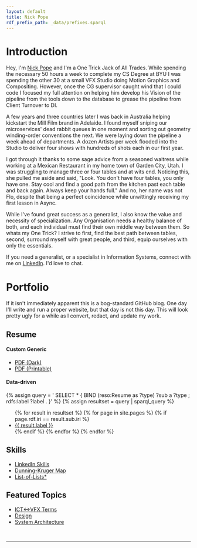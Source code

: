 ```yaml
---
layout: default
title: Nick Pope
rdf_prefix_path: _data/prefixes.sparql
---
```


# Introduction

Hey, I'm [Nick Pope](www.linkedin.com/in/nickkpope) and I'm a One Trick Jack of All Trades. While spending the necessary 50 hours a week to complete my CS Degree at BYU I was spending the other 30 at a small VFX Studio doing Motion Graphics and Compositing. However, once the CG supervisor caught wind that I could code I focused my full attention on helping him develop his Vision of the pipeline from the tools down to the database to grease the pipeline from Client Turnover to DI.

A few years and three countries later I was back in Australia helping kickstart the Mill Film brand in Adelaide. I found myself sniping our microservices' dead rabbit queues in one moment and sorting out geometry winding-order conventions the next. We were laying down the pipeline a week ahead of departments. A dozen Artists per week flooded into the Studio to deliver four shows with hundreds of shots each in our first year.

I got through it thanks to some sage advice from a seasoned waitress while working at a Mexican Restaurant in my home town of Garden City, Utah. I was struggling to manage three or four tables and at wits end. Noticing this, she pulled me aside and said, "Look. You don't have four tables, you only have one. Stay cool and find a good path from the kitchen past each table and back again. Always keep your hands full." And no, her name was not Flo, despite that being a perfect coincidence while unwittingly receiving my first lesson in Async.

While I've found great success as a generalist, I also know the value and necessity of specialization. Any Organisation needs a healthy balance of both, and each individual must find their own middle way between them. So whats my One Trick? I strive to first, find the best path between tables, second, surround myself with great people, and third, equip ourselves with only the essentials.

If you need a generalist, or a specialist in Information Systems, connect with me on [LinkedIn](www.linkedin.com/in/nickkpope). I'd love to chat.

# Portfolio
If it isn't immediately apparent this is a bog-standard GitHub blog. One day I'll write and run a proper website, but that day is not this day. This will look pretty ugly for a while as I convert, redact, and update my work.

## Resume

#### Custom Generic

* [PDF (Dark)](https://raw.githubusercontent.com/onetrickjack/persona/refs/heads/main/resume_2025_dark.pdf)
* [PDF (Printable)](https://raw.githubusercontent.com/onetrickjack/persona/refs/heads/main/resume_2025_light.pdf)

#### Data-driven

{% assign query = '
SELECT *
{
    BIND (reso:Resume as ?type)
    ?sub a ?type ;
        rdfs:label ?label .
}' %}
{% assign resultset = query | sparql_query %}
<ul>
{% for result in resultset %}
    {% for page in site.pages %}
        {% if page.rdf.iri == result.sub.iri %}
        <li>
            <a href="{{ page.url | relative_url }}">{{ result.label }}</a>
        </li>
        {% endif %}
    {% endfor %}
{% endfor %}
</ul>

## Skills
* [LinkedIn Skills](https://www.linkedin.com/in/nickkpope/details/skills/)
* [Dunning-Kruger Map](./Skills.md#dunning-kruger-skills-map)
* [List-of-Lists*](./Skills.md#list-of-lists-of-skills)

## Featured Topics
* [ICT<->VFX Terms](./Topics/Recruiters_Guide_to_Hiring_VFX_Engineers.md)
* [Design](./Topics/Design.md)
* [System Architecture](./Topics/System_Design.md)

<br/>

---

